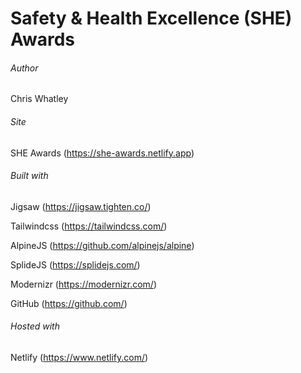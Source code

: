 # Safety & Health Excellence (SHE) Awards

###### Author
Chris Whatley

###### Site
SHE Awards (https://she-awards.netlify.app)

###### Built with
Jigsaw (https://jigsaw.tighten.co/)

Tailwindcss (https://tailwindcss.com/)

AlpineJS (https://github.com/alpinejs/alpine)

SplideJS (https://splidejs.com/)

Modernizr (https://modernizr.com/)

GitHub (https://github.com/)

###### Hosted with
Netlify (https://www.netlify.com/)